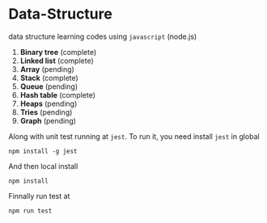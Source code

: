 # Data-Structure

data structure learning codes using `javascript` (node.js)
1. **Binary tree** (complete)
2. **Linked list** (complete)
3. **Array**       (pending)
4. **Stack**       (complete)
5. **Queue**       (pending)
6. **Hash table**  (complete)
7. **Heaps**       (pending)
8. **Tries**       (pending)
9. **Graph**       (pending)

Along with unit test running at `jest`. To run it, you need install `jest` in global
```
npm install -g jest
```

And then local install
```
npm install
```

Finnally run test at
```
npm run test
```

